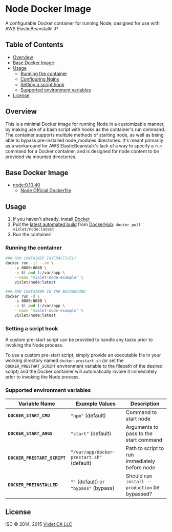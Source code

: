# Node Docker Image

A configurable Docker container for running Node; designed for use with AWS ElasticBeanstalk! :P


## Table of Contents
- [Overview](#overview)
- [Base Docker Image](#basedockerimage)
- [Usage](#usage)
    + [Running the container](#runningthecontainer)
    + [Configuring Nginx](#configuringnginx)
    + [Setting a script hook](#settingascripthook)
    + [Supported environment variables](#supportedenvironmentvariables)
- [License](#license)


## Overview
This is a minimal Docker image for running Node in a customizable manner, by making use of a bash script with hooks as the container's run command. The container supports multiple methods of starting node, as well as being able to bypass pre-installed node_modules directories. It's meant primarily as a workaround for AWS ElasticBeanstalk's lack of a way to specify a `run` command for a Docker container, and is designed for node content to be provided via mounted directories.


## Base Docker Image
- [node:0.10.40](https://registry.hub.docker.com/u/library/node/)
    + [Node Official Dockerfile](https://github.com/joyent/docker-node/blob/master/0.10/Dockerfile)


## Usage
1. If you haven't already, install [Docker](https://www.docker.com/)
2. Pull the [latest automated build](https://registry.hub.docker.com/u/vixlet/node/) from [DockerHub](https://registry.hub.docker.com/u/): `docker pull vixlet/node:latest`
3. Run the container!

### Running the container
```sh
### RUN CONTAINER INTERACTIVELY
docker run -it --rm \
    -p 8080:8080 \
    -v $( pwd ):/var/app \
    --name "vixlet-node-example" \
    vixlet/node:latest

### RUN CONTAINER IN THE BACKGROUND
docker run -d \
    -p 8080:8080 \
    -v $( pwd ):/var/app \
    --name "vixlet-node-example" \
    vixlet/node:latest
```

### Setting a script hook
A custom pre-start script can be provided to handle any tasks prior to invoking the Node process.

To use a custom pre-start script, simply provide an executable file in your working directory named `docker-prestart.sh` (or set the `DOCKER_PRESTART_SCRIPT` environment variable to the filepath of the desired script) and the Docker container will automatically invoke it immediately prior to invoking the Node process.

### Supported environment variables
| Variable Name | Example Values | Description |
| ------------- | -------------- | ----------- |
| **`DOCKER_START_CMD`** | `"npm"` (default) | Command to start node |
| **`DOCKER_START_ARGS`** | `"start"` (default) | Arguments to pass to the start command |
| **`DOCKER_PRESTART_SCRIPT`** | `"/var/app/docker-prestart.sh"` (default) | Path to script to run immediately before node |
| **`DOCKER_PREINSTALLED`** | `""` (default) or `"bypass"` (bypass) | Should `npm install --production` be bypassed? |


## License
ISC © 2014, 2015 [Vixlet CA LLC](http://www.vixlet.com/)

